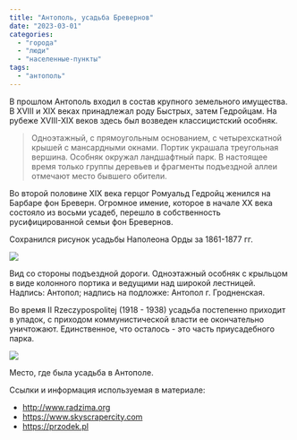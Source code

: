 ```yaml
---
title: "Антополь, усадьба Бревернов"
date: "2023-03-01"
categories: 
  - "города"
  - "люди"
  - "населенные-пункты"
tags: 
  - "антополь"
---
```


В прошлом Антополь входил в состав крупного земельного имущества. В XVIII и XIX веках принадлежал роду Быстрых, затем Гедройцам. На рубеже XVIII-XIX веков здесь был возведен классицистский особняк.

> Одноэтажный, с прямоугольным основанием, с четырехскатной крышей с мансардными окнами. Портик украшала треугольная вершина. Особняк окружал ландшафтный парк. В настоящее время только группы деревьев и фрагменты подъездной аллеи отмечают место бывшего обители.

Во второй половине XIX века герцог Ромуальд Гедройц женился на Барбаре фон Бреверн. Огромное имение, которое в начале XX века состояло из восьми усадеб, перешло в собственность русифицированной семьи фон Бревернов.

Сохранился рисунок усадьбы Наполеона Орды за 1861-1877 гг.

![](https://asset.cloudinary.com/dppjmfllq/5e1af1f3717a7e57951d2614df85495b)

Вид со стороны подъездной дороги. Одноэтажный особняк с крыльцом в виде колонного портика и ведущими над широкой лестницей. Надпись: Антопол; надпись на подложке: Антопол г. Гродненская.

Во время II Rzeczypospolitej (1918 - 1938) усадьба постепенно приходит в упадок, с приходом коммунистической власти ее окончательно уничтожают. Единственное, что осталось - это часть приусадебного парка.

![](https://asset.cloudinary.com/dppjmfllq/02b469f11eead90220b49c95b6040464)

Место, где была усадьба в Антополе.

Ссылки и информация используемая в материале:

- http://www.radzima.org
- https://www.skyscrapercity.com
- https://przodek.pl
